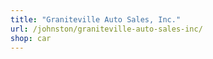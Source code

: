 ```yaml
---
title: "Graniteville Auto Sales, Inc."
url: /johnston/graniteville-auto-sales-inc/
shop: car
---
```

